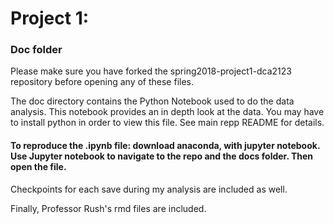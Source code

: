 # Project 1: 
### Doc folder

Please make sure you have forked the spring2018-project1-dca2123 repository before opening any of these files.

The doc directory contains the Python Notebook used to do the data analysis. This notebook provides an in depth look at the data.
You may have to install python in order to view this file. See main repp README for details.

#### To reproduce the .ipynb file: download anaconda, with jupyter notebook. Use Jupyter notebook to navigate to the repo and the docs folder. Then open the file.

Checkpoints for each save during my analysis are included as well.

Finally, Professor Rush's rmd files are  included.
